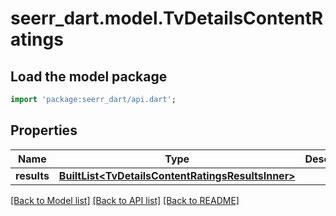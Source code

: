 # seerr_dart.model.TvDetailsContentRatings

## Load the model package
```dart
import 'package:seerr_dart/api.dart';
```

## Properties
Name | Type | Description | Notes
------------ | ------------- | ------------- | -------------
**results** | [**BuiltList&lt;TvDetailsContentRatingsResultsInner&gt;**](TvDetailsContentRatingsResultsInner.md) |  | [optional] 

[[Back to Model list]](../README.md#documentation-for-models) [[Back to API list]](../README.md#documentation-for-api-endpoints) [[Back to README]](../README.md)


